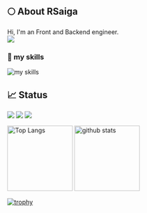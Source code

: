 ## 🌕 About RSaiga
Hi, I'm an Front and Backend engineer.
<br/>
![](https://komarev.com/ghpvc/?username=RSaiga&color=yellowgreen)

### 🌱 my skills
<img alt="my skills" src="https://skillicons.dev/icons?theme=light&perline=8&i=java,js,ts,nodejs,rust,go,php,py,kotlin,dart,react,spring,nextjs,nestjs,vercel,vite,flutter,fastapi,flask,laravel,gradle,maven,jest,gherkin,aws,gcp,azure,git,github,githubactions" />


## 📈 Status
![](http://github-profile-summary-cards.vercel.app/api/cards/profile-details?username=RSaiga&theme=github_dark)
![](http://github-profile-summary-cards.vercel.app/api/cards/repos-per-language?username=RSaiga&theme=github_dark) ![](http://github-profile-summary-cards.vercel.app/api/cards/most-commit-language?username=RSaiga&theme=github_dark)
<p align="left"> 
  <img alt="Top Langs" height="150px" src="https://github-readme-stats.vercel.app/api/top-langs/?username=RSaiga&layout=compact&show_icons=true" />
  <img alt="github stats" height="150px" src="https://github-readme-stats.vercel.app/api?username=Rsaiga" />
</p>

[![trophy](https://github-profile-trophy.vercel.app/?username=RSaiga&margin-w=5)](https://github.com/RSaiga/)
